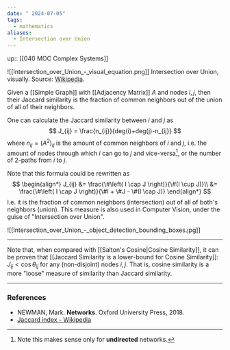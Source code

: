 ```yaml
---
date: " 2024-07-05"
tags:
  - mathematics
aliases:
  - Intersection over Union
---
```


up:: [[040 MOC Complex Systems]]

![[Intersection_over_Union_-_visual_equation.png]]
Intersection over Union, visually. Source: [Wikipedia](https://en.wikipedia.org/wiki/Jaccard_index#/media/File:Intersection_over_Union_-_visual_equation.png).

Given a [[Simple Graph]] with [[Adjacency Matrix]] $A$ and nodes $i,j$, then their Jaccard similarity is the fraction of common neighbors out of the union of all of their neighbors.

One can calculate the Jaccard similarity between $i$ and $j$ as
$$
J_{ij} = \frac{n_{ij}}{deg(i)+deg(j)-n_{ij}}
$$
where $n_{ij} = (A^{2})_{ij}$ is the amount of common neighbors of $i$ and $j$, i.e. the amount of nodes through which $i$ can go to $j$ and vice-versa[^1], or the number of 2-paths from $i$ to $j$.

Note that this formula could be rewritten as
$$
\begin{align*}
J_{ij} &= \frac{\#\left( I \cap J \right)}{\#(I \cup J)}\\
&= \frac{\#\left( I \cap J \right)}{\#I + \#J - \#(I \cap J)}
\end{align*}
$$
I.e. it is the fraction of common neighbors (intersection) out of all of both's neighbors (union). This measure is also used in Computer Vision, under the guise of "Intersection over Union".

![[Intersection_over_Union_-_object_detection_bounding_boxes.jpg]]

---
Note that, when compared with [[Salton's Cosine|Cosine Similarity]], it can be proven that [[Jaccard Similarity is a lower-bound for Cosine Similarity]]: $J_{ij} < \cos \theta_{ij}$ for any (non-disjoint) nodes $i, j$. That is, cosine similarity is a more "loose" measure of similarity than Jaccard similarity.

---
### References
- NEWMAN, Mark. **Networks**. Oxford University Press, 2018.
- [Jaccard index - Wikipedia](https://en.wikipedia.org/wiki/Jaccard_index)

[^1]: Note this makes sense only for **undirected** networks.